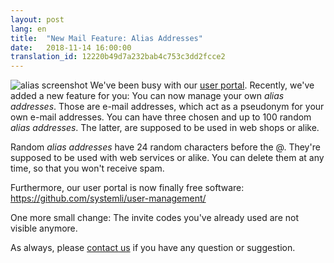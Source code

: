 ```yaml
---
layout: post
lang: en
title:  "New Mail Feature: Alias Addresses"
date:   2018-11-14 16:00:00
translation_id: 12220b49d7a232bab4c753c3dd2fcce2
---
```


![alias screenshot](/assets/img/alias.png)
We've been busy with our [user portal](https://users.systemli.org/).
Recently, we've added a new feature for you: You can now manage your own _alias addresses_.
Those are e-mail addresses, which act as a pseudonym for your own e-mail addresses.
You can have three chosen and up to 100 random _alias addresses_.
The latter, are supposed to be used in web shops or alike.

Random _alias addresses_ have 24 random characters before the @.
They're supposed to be used with web services or alike.
You can delete them at any time, so that you won't receive spam.

Furthermore, our user portal is now finally free software:
https://github.com/systemli/user-management/

One more small change: The invite codes you've already used are not visible anymore.

As always, please [contact us](en/kontakt.html) if you have any question or suggestion.
